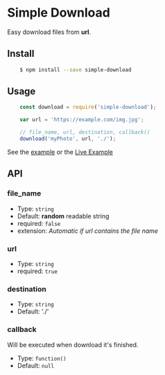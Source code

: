 # Simple Download
Easy download files from **url**.

## Install
```bash
	$ npm install --save simple-download
```

## Usage
```js
	const download = require('simple-download');

    var url = 'https://example.com/img.jpg';

    // file_name, url, destination, callback()
    download('myPhoto', url, './');
```
See the [example](example.js) or the [Live Example](https://runkit.com/5861c08251463100141ed278/5861c08251463100141ed279)

## API

### file_name
- Type: `string`
- Default: **random** readable string
- required: `false`
- extension: *Automatic if url contains the file name*

### url
- Type: `string`
- required: `true`

### destination

- Type: `string`
- Default: './'

### callback
Will be executed when download it's finished.
- Type: `function()`
- Default: `null`
